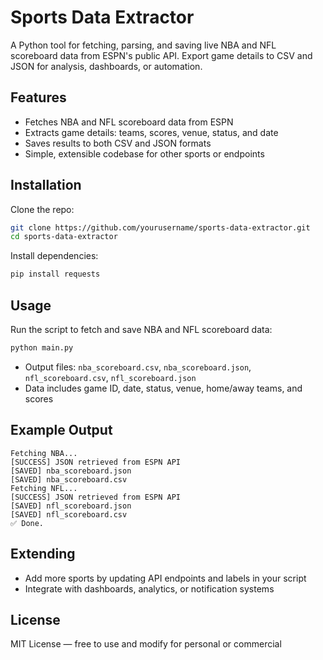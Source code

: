 # Sports Data Extractor

A Python tool for fetching, parsing, and saving live NBA and NFL scoreboard data from ESPN's public API. Export game details to CSV and JSON for analysis, dashboards, or automation.

## Features

- Fetches NBA and NFL scoreboard data from ESPN
- Extracts game details: teams, scores, venue, status, and date
- Saves results to both CSV and JSON formats
- Simple, extensible codebase for other sports or endpoints

## Installation

Clone the repo:
```sh
git clone https://github.com/yourusername/sports-data-extractor.git
cd sports-data-extractor
```

Install dependencies:
```sh
pip install requests
```

## Usage

Run the script to fetch and save NBA and NFL scoreboard data:
```sh
python main.py
```

- Output files: `nba_scoreboard.csv`, `nba_scoreboard.json`, `nfl_scoreboard.csv`, `nfl_scoreboard.json`
- Data includes game ID, date, status, venue, home/away teams, and scores

## Example Output

```
Fetching NBA...
[SUCCESS] JSON retrieved from ESPN API
[SAVED] nba_scoreboard.json
[SAVED] nba_scoreboard.csv
Fetching NFL...
[SUCCESS] JSON retrieved from ESPN API
[SAVED] nfl_scoreboard.json
[SAVED] nfl_scoreboard.csv
✅ Done.
```

## Extending

- Add more sports by updating API endpoints and labels in your script
- Integrate with dashboards, analytics, or notification systems

## License

MIT License — free to use and modify for personal or commercial